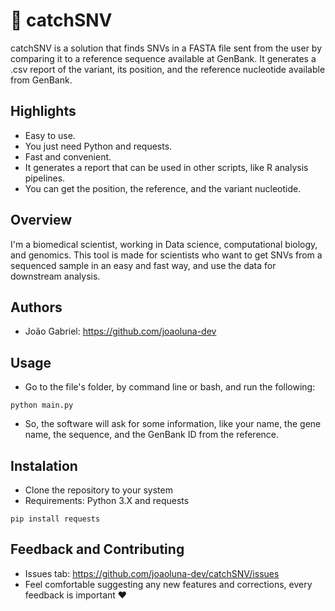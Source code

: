 # 🧬 catchSNV 
catchSNV is a solution that finds SNVs in a FASTA file sent from the user by comparing it to a reference sequence available at GenBank. It generates a .csv report of the variant, its position, and the reference nucleotide available from GenBank.

## Highlights
- Easy to use.
- You just need Python and requests.
- Fast and convenient.
- It generates a report that can be used in other scripts, like R analysis pipelines.
- You can get the position, the reference, and the variant nucleotide.

## Overview

I'm a biomedical scientist, working in Data science, computational biology, and genomics. This tool is made for scientists who want to get SNVs from a sequenced sample in an easy and fast way, and use the data for downstream analysis.

## Authors
- João Gabriel: https://github.com/joaoluna-dev

## Usage

- Go to the file's folder, by command line or bash, and run the following:

```
python main.py
```
- So, the software will ask for some information, like your name, the gene name, the sequence, and the GenBank ID from the reference.

## Instalation

- Clone the repository to your system
- Requirements: Python 3.X and requests
```
pip install requests
```

## Feedback and Contributing
- Issues tab: https://github.com/joaoluna-dev/catchSNV/issues
- Feel comfortable suggesting any new features and corrections, every feedback is important ❤️

